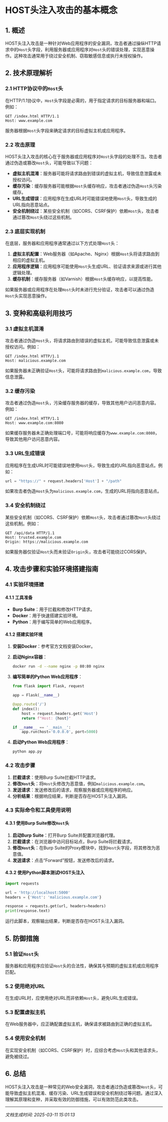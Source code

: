 # HOST头注入攻击的基本概念

## 1. 概述

HOST头注入攻击是一种针对Web应用程序的安全漏洞，攻击者通过操纵HTTP请求中的`Host`头字段，利用服务器或应用程序对`Host`头的错误处理，实现恶意操作。这种攻击通常用于绕过安全机制、窃取敏感信息或执行未授权操作。

## 2. 技术原理解析

### 2.1 HTTP协议中的`Host`头

在HTTP/1.1协议中，`Host`头字段是必需的，用于指定请求的目标服务器和端口。例如：

```
GET /index.html HTTP/1.1
Host: www.example.com
```

服务器根据`Host`头字段来确定请求的目标虚拟主机或应用程序。

### 2.2 攻击原理

HOST头注入攻击的核心在于服务器或应用程序对`Host`头字段的处理不当。攻击者通过伪造或篡改`Host`头，可能导致以下问题：

- **虚拟主机混淆**：服务器可能将请求路由到错误的虚拟主机，导致信息泄露或未授权访问。
- **缓存污染**：缓存服务器可能根据`Host`头缓存响应，攻击者通过伪造`Host`头污染缓存。
- **URL生成错误**：应用程序在生成URL时可能错误地使用`Host`头，导致生成的URL指向恶意站点。
- **安全机制绕过**：某些安全机制（如CORS、CSRF保护）依赖`Host`头，攻击者通过篡改`Host`头绕过这些机制。

### 2.3 底层实现机制

在底层，服务器和应用程序通常通过以下方式处理`Host`头：

1. **虚拟主机配置**：Web服务器（如Apache、Nginx）根据`Host`头将请求路由到相应的虚拟主机。
2. **应用程序逻辑**：应用程序可能使用`Host`头生成URL、验证请求来源或进行其他逻辑处理。
3. **缓存机制**：缓存服务器（如Varnish）根据`Host`头缓存响应，以提高性能。

如果服务器或应用程序在处理`Host`头时未进行充分验证，攻击者可以通过伪造`Host`头实现恶意操作。

## 3. 变种和高级利用技巧

### 3.1 虚拟主机混淆

攻击者通过伪造`Host`头，将请求路由到错误的虚拟主机，可能导致信息泄露或未授权访问。例如：

```
GET /index.html HTTP/1.1
Host: malicious.example.com
```

如果服务器未正确验证`Host`头，可能将请求路由到`malicious.example.com`，导致信息泄露。

### 3.2 缓存污染

攻击者通过伪造`Host`头，污染缓存服务器的缓存，导致其他用户访问恶意内容。例如：

```
GET /index.html HTTP/1.1
Host: www.example.com:8080
```

如果缓存服务器未正确处理端口号，可能将响应缓存为`www.example.com:8080`，导致其他用户访问恶意内容。

### 3.3 URL生成错误

应用程序在生成URL时可能错误地使用`Host`头，导致生成的URL指向恶意站点。例如：

```python
url = "https://" + request.headers['Host'] + "/path"
```

如果攻击者伪造`Host`头为`malicious.example.com`，生成的URL将指向恶意站点。

### 3.4 安全机制绕过

某些安全机制（如CORS、CSRF保护）依赖`Host`头，攻击者通过篡改`Host`头绕过这些机制。例如：

```
GET /api/data HTTP/1.1
Host: trusted.example.com
Origin: https://malicious.example.com
```

如果服务器仅验证`Host`头而未验证`Origin`头，攻击者可能绕过CORS保护。

## 4. 攻击步骤和实验环境搭建指南

### 4.1 实验环境搭建

#### 4.1.1 工具准备

- **Burp Suite**：用于拦截和修改HTTP请求。
- **Docker**：用于快速搭建实验环境。
- **Python**：用于编写简单的Web应用程序。

#### 4.1.2 搭建实验环境

1. **安装Docker**：参考官方文档安装Docker。
2. **启动Nginx容器**：

   ```bash
   docker run -d --name nginx -p 80:80 nginx
   ```

3. **编写简单的Python Web应用程序**：

   ```python
   from flask import Flask, request

   app = Flask(__name__)

   @app.route('/')
   def index():
       host = request.headers.get('Host')
       return f"Host: {host}"

   if __name__ == '__main__':
       app.run(host='0.0.0.0', port=5000)
   ```

4. **启动Python Web应用程序**：

   ```bash
   python app.py
   ```

### 4.2 攻击步骤

1. **拦截请求**：使用Burp Suite拦截HTTP请求。
2. **修改`Host`头**：将`Host`头修改为恶意值，例如`malicious.example.com`。
3. **发送请求**：发送修改后的请求，观察服务器或应用程序的响应。
4. **分析结果**：根据响应结果，判断是否存在HOST头注入漏洞。

### 4.3 实际命令和工具使用说明

#### 4.3.1 使用Burp Suite修改`Host`头

1. **启动Burp Suite**：打开Burp Suite并配置浏览器代理。
2. **拦截请求**：在浏览器中访问目标站点，Burp Suite将拦截请求。
3. **修改`Host`头**：在Burp Suite的Proxy模块中，找到`Host`头字段，将其修改为恶意值。
4. **发送请求**：点击“Forward”按钮，发送修改后的请求。

#### 4.3.2 使用Python脚本测试HOST头注入

```python
import requests

url = 'http://localhost:5000'
headers = {'Host': 'malicious.example.com'}

response = requests.get(url, headers=headers)
print(response.text)
```

运行此脚本，观察输出结果，判断是否存在HOST头注入漏洞。

## 5. 防御措施

### 5.1 验证`Host`头

服务器和应用程序应验证`Host`头的合法性，确保其与预期的虚拟主机或应用程序匹配。

### 5.2 使用绝对URL

在生成URL时，应使用绝对URL而非依赖`Host`头，避免URL生成错误。

### 5.3 配置虚拟主机

在Web服务器中，应正确配置虚拟主机，确保请求被路由到正确的虚拟主机。

### 5.4 使用安全机制

在实现安全机制（如CORS、CSRF保护）时，应综合考虑`Host`头和其他请求头，避免被绕过。

## 6. 总结

HOST头注入攻击是一种常见的Web安全漏洞，攻击者通过伪造或篡改`Host`头，可能导致虚拟主机混淆、缓存污染、URL生成错误和安全机制绕过等问题。通过深入理解其原理和变种，并采取有效的防御措施，可以有效防范此类攻击。

---

*文档生成时间: 2025-03-11 15:01:13*
